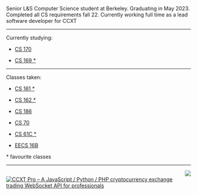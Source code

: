 Senior L&S Computer Science student at Berkeley. Graduating in May 2023. Completed all CS requirements fall 22. Currently working full time as a lead software developer for CCXT

---

Currently studying:

* [CS 170](https://cs170.org)

* [CS 169 \*](https://www2.eecs.berkeley.edu/Courses/CS169/)

---

Classes taken:

* [CS 161 \*](https://cs161.org)

* [CS 162 \*](https://cs162.org)

* [CS 186](https://cs186berkeley.net)

* [CS 70](https://www.eecs70.org)

* [CS 61C \*](https://cs61c.org/fa22)

* [EECS 16B](https://eecs16b.org)

\* favourite classes

---

<a href="https://github.com/ccxt/ccxt">
    <img style="float: right;" src="https://github-readme-stats.vercel.app/api/pin/?username=ccxt&repo=ccxt" />
</a>

[![CCXT Pro – A JavaScript / Python / PHP cryptocurrency exchange trading WebSocket API for professionals](https://user-images.githubusercontent.com/1294454/83935830-0061e400-a7c6-11ea-8215-92983a611531.png)](https://ccxt.pro)
